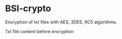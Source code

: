 # BSI-crypto
Encryption of txt files with AES, 3DES, RC5 algorithms.

Txt file content before encryption
